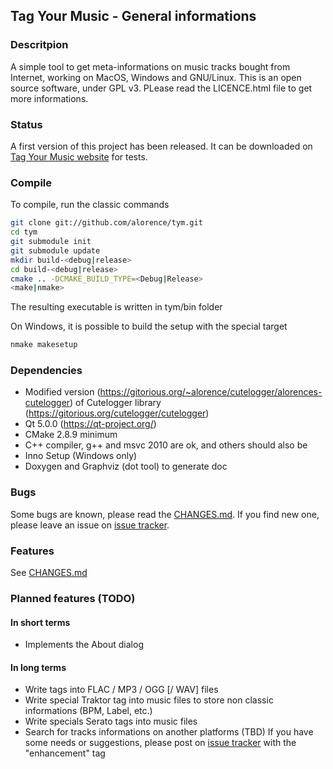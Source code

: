## Tag Your Music - General informations

### Descritpion
A simple tool to get meta-informations on music tracks bought from Internet, working on MacOS, Windows and GNU/Linux. This is an open source software, under GPL v3. PLease read the LICENCE.html file to get more informations.

### Status
A first version of this project has been released. It can be downloaded on [Tag Your Music website](http://www.tagyourmusic.org "Tag Your Music") for tests.

### Compile
To compile, run the classic commands
```bash
git clone git://github.com/alorence/tym.git
cd tym
git submodule init
git submodule update
mkdir build-<debug|release>
cd build-<debug|release>
cmake .. -DCMAKE_BUILD_TYPE=<Debug|Release>
<make|nmake>
```
The resulting executable is written in tym/bin folder

On Windows, it is possible to build the setup with the special target
```bash
nmake makesetup
```

### Dependencies
 - Modified version (https://gitorious.org/~alorence/cutelogger/alorences-cutelogger) of Cutelogger library (https://gitorious.org/cutelogger/cutelogger)
 - Qt 5.0.0 (https://qt-project.org/)
 - CMake 2.8.9 minimum
 - C++ compiler, g++ and msvc 2010 are ok, and others should also be
 - Inno Setup (Windows only)
 - Doxygen and Graphviz (dot tool) to generate doc

### Bugs
Some bugs are known, please read the [CHANGES.md](CHANGES.md "Tag Your Music Changelog"). If you find new one, please leave an issue on [issue tracker](https://github.com/alorence/tym/issues "Tag Your Music issues").

### Features
See [CHANGES.md](CHANGES.md "Tag Your Music Changelog")

### Planned features (TODO)
#### In short terms
 - Implements the About dialog

#### In long terms
 - Write tags into FLAC / MP3 / OGG [/ WAV] files
 - Write special Traktor tag into music files to store non classic informations (BPM, Label, etc.)
 - Write specials Serato tags into music files
 - Search for tracks informations on another platforms (TBD)
If you have some needs or suggestions, please post on [issue tracker](https://github.com/alorence/tym/issues "Tag Your Music issues") with the "enhancement" tag
